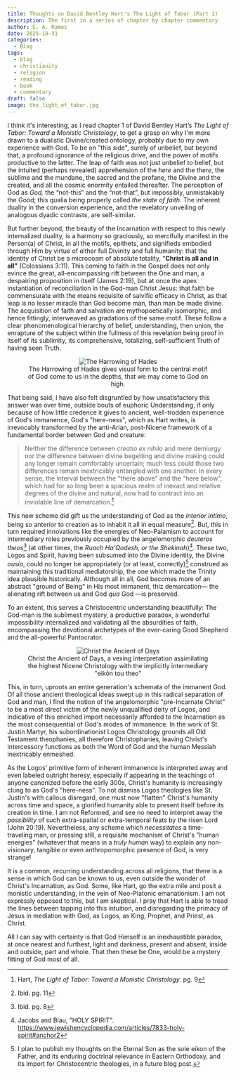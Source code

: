 ```yaml
---
title: Thoughts on David Bentley Hart's The Light of Tabor (Part 1)
description: The first in a series of chapter by chapter commentary
author: E. A. Ramos
date: 2025-10-31
categories:
  - Blog
tags:
  - blog
  - christianity
  - religion
  - reading
  - book
  - commentary
draft: false
image: the_light_of_tabor.jpg
---
```

I think it's interesting, as I read chapter 1 of David Bentley Hart’s _The Light of Tabor: Toward a Monistic Christology_, to get a grasp on why I'm more drawn to a dualistic Divine/created ontology, probably due to my own experience with God. To be on "this side", surely of unbelief, but beyond that, a profound ignorance of the religious drive, and the power of motifs productive to the latter. The leap of faith was not just unbelief to belief, but the intuited (perhaps revealed) apprehension of the _here_ and the _there_, the sublime and the mundane, the sacred and the profane, the Divine and the created, and all the cosmic enormity entailed thereafter. The perception of God as _God,_ the “not-this” and the “not-that”, but impossibly, unmistakably the Good; this qualia being properly called _the state of faith_. The inherent duality in the conversion experience, and the revelatory unveiling of analogous dyadic contrasts, are self-similar. 

But further beyond, the beauty of the Incarnation with respect to this newly internalized duality, is a harmony so graciously, so mercifully manifest in the Person(a) of Christ, in all the motifs, epithets, and signifieds embodied through Him by virtue of either full Divinity and full humanity: that the identity of Christ be a microcosm of absolute totality, "**Christ is all and in all"** (Colossians 3:11). This coming to faith in the Gospel does not only evince the great, all-encompassing rift between the One and man, a despairing proposition in itself (James 2:19), but at once the apex instantiation of reconciliation in the God-man Christ Jesus: that faith be commensurate with the means requisite of salvific efficacy in Christ, as that leap is no lesser miracle than God become man, than man be made divine. The acquisition of faith and salvation are mythopoetically isomorphic, and hence fittingly, interweaved as gradations of the same motif. These follow a clear phenomenological hierarchy of belief, understanding, then union, the enrapture of the subject within the fullness of this revelation being proof in itself of its sublimity, its comprehensive, totalizing, self-sufficient Truth of having seen Truth.

<figure align="center">
	<img alt="The Harrowing of Hades" src="https://cdn11.bigcommerce.com/s-30c33/images/stencil/1280x1280/products/3661/5595/HarrowingofHadesSmall__61822.1644859402.jpg?c=2" />
	<figcaption>The Harrowing of Hades gives visual form to the central motif of God come to us in the depths, that we may come to God on high.</figcaption>
</figure>

That being said, I have also felt disgruntled by how unsatisfactory this answer was over time, outside bouts of euphoric Understanding, if only because of how little credence it gives to ancient, well-trodden experience of God's immanence, God's "here-ness", which as Hart writes, is irrevocably transformed by the anti-Arian, post-Nicene framework of a fundamental border between God and creature:

> Neither the difference between _creatio ex nihilo_ and mere demiurgy nor the difference between divine begetting and divine making could any longer remain comfortably uncertain; much less could those two differences remain inextricably entangled with one another. In every sense, the interval between the "there above" and the "here below", which had for so long been a spacious realm of inexact and relative degrees of the divine and natural, now had to contract into an inviolable line of demarcation.[^1]

This new scheme did gift us the understanding of God as the _interior intimo_, being so anterior to creation as to inhabit it all in equal measure[^2]. But, this in turn required innovations like the energies of Neo-Palamism to account for intermediary roles previously occupied by the angelomorphic _deuteros theos_[^3] (at other times, the _Ruach Ha'Qodesh, or the Shekinah_)[^4]. These two, Logos and Spirit, having been subsumed into the Divine identity, the Divine _ousia_, could no longer be appropriately (or at least, correctly)[^5] construed as maintaining this traditional mediatorship, the one which made the Trinity idea plausible historically. Although all in all, God becomes more of an abstract "ground of Being" in His most immanent, thiz demarcation— the alienating rift between us and God _qua_ God —is preserved. 

To an extent, this serves a Christocentric understanding beautifully: The God-man is the sublimest mystery, a productive paradox, a wonderful impossibility internalized and validating all the absurdities of faith, encompassing the devotional archetypes of the ever-caring Good Shepherd and the all-powerful Pantocrator.

<figure align="center">
	<img alt="Christ the Ancient of Days" src="https://damascenegallery.com/cdn/shop/files/christ-ancient-of-days-540_1080x.jpg?v=1725636228" />
	<figcaption>Christ the Ancient of Days, a vexing interpretation assimilating the highest Nicene Christology with the implicitly intermediary "eikōn tou theo"</figcaption>
</figure>

This, in turn, uproots an entire generation's schemata of the immanent God. Of all those ancient theological ideas swept up in this radical separation of God and man, I find the notion of the angelomorphic "pre-Incarnate Christ" to be a most direct victim of the newly unqualified deity of Logos, and indicative of this enriched import necessarily afforded to the Incarnation as the most consequential of God's modes of immanence. In the work of St. Justin Martyr, his subordinationist Logos Christology grounds all Old Testament theophanies, all therefore Christophanies, leaving Christ's intercessory functions as both the Word of God and the human Messiah inextricably enmeshed. 

As the Logos' primitive form of inherent immanence is interpreted away and even labeled outright heresy, especially if appearing in the teachings of anyone canonized before the early 300s, Christ's humanity is increasingly clung to as God's "here-ness". To not dismiss Logos theologies like St. Justin's with callous disregard, one must now "flatten" Christ's humanity across time and space, a glorified humanity able to present itself before its creation in time. I am not Reformed, and see no need to interpret away the _possibility_ of such extra-spatial or extra-temporal feats by the risen Lord (John 20:19).  Nevertheless, any scheme which _necessitates_ a time-traveling man, or pressing still, a requisite mechanism of Christ's "human energies" (whatever that means in a _truly human_ way) to explain any non-visionary, tangible or even anthropomorphic presence of God, is very strange! 

It is a common, recurring understanding across all religions, that there is a sense in which God can be known to us, even outside the wonder of Christ's Incarnation, as God. Some, like Hart, go the extra mile and posit a monistic understanding, in the vein of Neo-Platonic emanationism. I am not expressly opposed to this, but I am skeptical. I pray that Hart is able to tread the lines between tapping into this intuition, and disregarding the primacy of Jesus in mediation with God, as Logos, as King, Prophet, and Priest, as Christ.

All I can say with certainty is that God Himself is an inexhaustible paradox, at once nearest and furthest, light and darkness, present and absent, inside and outside, part and whole. That then these be One, would be a mystery fitting of God most of all.

[^1]: Hart, _The Light of Tabor: Toward a Monistic Christology_. pg. 9
[^2]: Ibid. pg. 11
[^3]: Ibid. pg. 8
[^4]: Jacobs and Blau, "HOLY SPIRIT". https://www.jewishencyclopedia.com/articles/7833-holy-spirit#anchor2
[^5]: I plan to publish my thoughts on the Eternal Son as the sole eikon of the Father, and its enduring doctrinal relevance in Eastern Orthodoxy, and its import for Christocentric theologies, in a future blog post.



